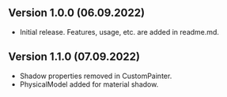 ## Version 1.0.0 (06.09.2022)
* Initial release. Features, usage, etc. are added in readme.md.

## Version 1.1.0 (07.09.2022)
* Shadow properties removed in CustomPainter.
* PhysicalModel added for material shadow.